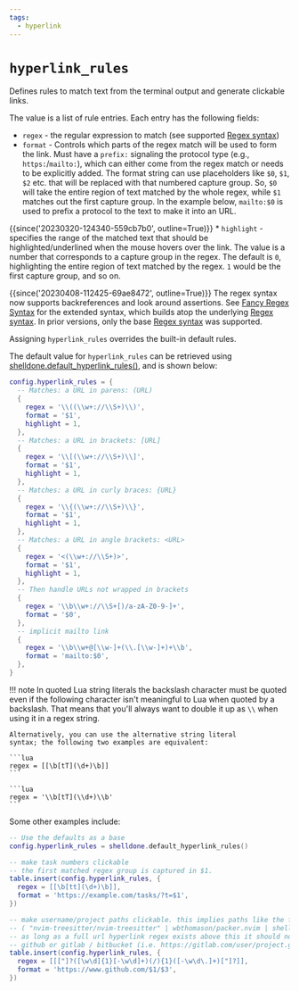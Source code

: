 ```yaml
---
tags:
  - hyperlink
---
```

# `hyperlink_rules`

Defines rules to match text from the terminal output and generate
clickable links.

The value is a list of rule entries. Each entry has the following fields:

* `regex` - the regular expression to match (see supported [Regex syntax](https://docs.rs/regex/latest/regex/#syntax))
* `format` - Controls which parts of the regex match will be used to form the link.
  Must have a `prefix:` signaling the protocol type (e.g., `https:`/`mailto:`),
  which can either come from the regex match or needs to be explicitly added.
  The format string can use placeholders like `$0`, `$1`, `$2` etc. that will be replaced
  with that numbered capture group.  So, `$0` will take the entire
  region of text matched by the whole regex, while `$1` matches out
  the first capture group.  In the example below, `mailto:$0` is
  used to prefix a protocol to the text to make it into an URL.

{{since('20230320-124340-559cb7b0', outline=True)}}
    * `highlight` - specifies the range of the matched text that should be
      highlighted/underlined when the mouse hovers over the link.  The value is
      a number that corresponds to a capture group in the regex.  The default
      is `0`, highlighting the entire region of text matched by the regex.  `1`
      would be the first capture group, and so on.

{{since('20230408-112425-69ae8472', outline=True)}}
    The regex syntax now supports backreferences and look around assertions.
    See [Fancy Regex Syntax](https://docs.rs/fancy-regex/latest/fancy_regex/#syntax)
    for the extended syntax, which builds atop the underlying
    [Regex syntax](https://docs.rs/regex/latest/regex/#syntax).
    In prior versions, only the base
    [Regex syntax](https://docs.rs/regex/latest/regex/#syntax) was supported.

Assigning `hyperlink_rules` overrides the built-in default rules.

The default value for `hyperlink_rules` can be retrieved using
[shelldone.default_hyperlink_rules()](../shelldone/default_hyperlink_rules.md),
and is shown below:

```lua
config.hyperlink_rules = {
  -- Matches: a URL in parens: (URL)
  {
    regex = '\\((\\w+://\\S+)\\)',
    format = '$1',
    highlight = 1,
  },
  -- Matches: a URL in brackets: [URL]
  {
    regex = '\\[(\\w+://\\S+)\\]',
    format = '$1',
    highlight = 1,
  },
  -- Matches: a URL in curly braces: {URL}
  {
    regex = '\\{(\\w+://\\S+)\\}',
    format = '$1',
    highlight = 1,
  },
  -- Matches: a URL in angle brackets: <URL>
  {
    regex = '<(\\w+://\\S+)>',
    format = '$1',
    highlight = 1,
  },
  -- Then handle URLs not wrapped in brackets
  {
    regex = '\\b\\w+://\\S+[)/a-zA-Z0-9-]+',
    format = '$0',
  },
  -- implicit mailto link
  {
    regex = '\\b\\w+@[\\w-]+(\\.[\\w-]+)+\\b',
    format = 'mailto:$0',
  },
}
```

!!! note
    In quoted Lua string literals the backslash character must be
    quoted even if the following character isn't meaningful to Lua
    when quoted by a backslash. That means that you'll always want to
    double it up as `\\` when using it in a regex string.

    Alternatively, you can use the alternative string literal
    syntax; the following two examples are equivalent:

    ```lua
    regex = [[\b[tT](\d+)\b]]
    ```

    ```lua
    regex = '\\b[tT](\\d+)\\b'
    ```

Some other examples include:

```lua
-- Use the defaults as a base
config.hyperlink_rules = shelldone.default_hyperlink_rules()

-- make task numbers clickable
-- the first matched regex group is captured in $1.
table.insert(config.hyperlink_rules, {
  regex = [[\b[tt](\d+)\b]],
  format = 'https://example.com/tasks/?t=$1',
})

-- make username/project paths clickable. this implies paths like the following are for github.
-- ( "nvim-treesitter/nvim-treesitter" | wbthomason/packer.nvim | shelldone/shelldone | "shelldone/shelldone.git" )
-- as long as a full url hyperlink regex exists above this it should not match a full url to
-- github or gitlab / bitbucket (i.e. https://gitlab.com/user/project.git is still a whole clickable url)
table.insert(config.hyperlink_rules, {
  regex = [[["]?([\w\d]{1}[-\w\d]+)(/){1}([-\w\d\.]+)["]?]],
  format = 'https://www.github.com/$1/$3',
})
```
